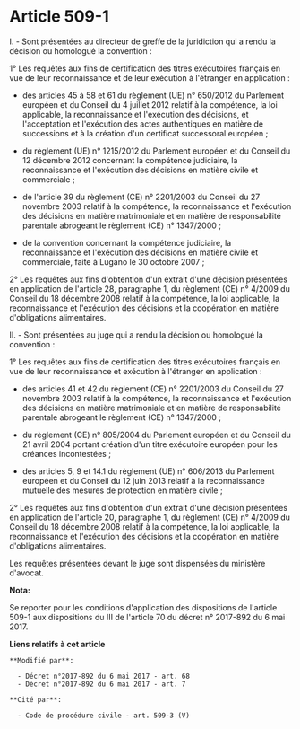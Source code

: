 # Article 509-1

I. - Sont présentées au directeur de greffe de la juridiction qui a rendu la décision ou homologué la convention :

1° Les requêtes aux fins de certification des titres exécutoires français en vue de leur reconnaissance et de leur exécution
à l'étranger en application :

- des articles 45 à 58 et 61 du règlement (UE) n° 650/2012 du Parlement européen et du Conseil du 4 juillet 2012 relatif à la
compétence, la loi applicable, la reconnaissance et l'exécution des décisions, et l'acceptation et l'exécution des actes
authentiques en matière de successions et à la création d'un certificat successoral européen ;

- du règlement (UE) n° 1215/2012 du Parlement européen et du Conseil du 12 décembre 2012 concernant la compétence judiciaire,
la reconnaissance et l'exécution des décisions en matière civile et commerciale ;

- de l'article 39 du règlement (CE) n° 2201/2003 du Conseil du 27 novembre 2003 relatif à la compétence, la reconnaissance et
l'exécution des décisions en matière matrimoniale et en matière de responsabilité parentale abrogeant le règlement (CE) n°
1347/2000 ;

- de la convention concernant la compétence judiciaire, la reconnaissance et l'exécution des décisions en matière civile et
commerciale, faite à Lugano le 30 octobre 2007 ;

2° Les requêtes aux fins d'obtention d'un extrait d'une décision présentées en application de l'article 28, paragraphe 1, du
règlement (CE) n° 4/2009 du Conseil du 18 décembre 2008 relatif à la compétence, la loi applicable, la reconnaissance et
l'exécution des décisions et la coopération en matière d'obligations alimentaires.

II. - Sont présentées au juge qui a rendu la décision ou homologué la convention :

1° Les requêtes aux fins de certification des titres exécutoires français en vue de leur reconnaissance et exécution à
l'étranger en application :

- des articles 41 et 42 du règlement (CE) n° 2201/2003 du Conseil du 27 novembre 2003 relatif à la compétence, la
reconnaissance et l'exécution des décisions en matière matrimoniale et en matière de responsabilité parentale abrogeant le
règlement (CE) n° 1347/2000 ;

- du règlement (CE) n° 805/2004 du Parlement européen et du Conseil du 21 avril 2004 portant création d'un titre exécutoire
européen pour les créances incontestées ;

- des articles 5, 9 et 14.1 du règlement (UE) n° 606/2013 du Parlement européen et du Conseil du 12 juin 2013 relatif à la
reconnaissance mutuelle des mesures de protection en matière civile ;

2° Les requêtes aux fins d'obtention d'un extrait d'une décision présentées en application de l'article 20, paragraphe 1, du
règlement (CE) n° 4/2009 du Conseil du 18 décembre 2008 relatif à la compétence, la loi applicable, la reconnaissance et
l'exécution des décisions et la coopération en matière d'obligations alimentaires.

Les requêtes présentées devant le juge sont dispensées du ministère d'avocat.

**Nota:**

Se reporter pour les conditions d'application des dispositions de l'article 509-1 aux dispositions du III de l'article 70 du
décret n° 2017-892 du 6 mai 2017.

**Liens relatifs à cet article**

	**Modifié par**:

	  - Décret n°2017-892 du 6 mai 2017 - art. 68
	  - Décret n°2017-892 du 6 mai 2017 - art. 7

	**Cité par**:

	  - Code de procédure civile - art. 509-3 (V)
